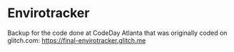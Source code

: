 # Envirotracker
Backup for the code done at CodeDay Atlanta that was originally coded on glitch.com: https://final-envirotracker.glitch.me
